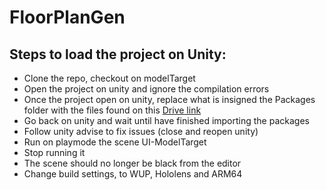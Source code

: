 # FloorPlanGen


## Steps to load the project on Unity:
* Clone the repo, checkout on modelTarget
* Open the project on unity and ignore the compilation errors
* Once the project open on unity, replace what is insigned the Packages folder with the files found on this [Drive link](https://drive.google.com/drive/folders/19Cng-WUW0knYIzfJEhYQRKi1u7cIvbQt?usp=sharing)
* Go back on unity and wait until have finished importing the packages
* Follow unity advise to fix issues (close and reopen unity)
* Run on playmode the scene UI-ModelTarget
* Stop running it
* The scene should no longer be black from the editor
* Change build settings, to WUP, Hololens and ARM64
